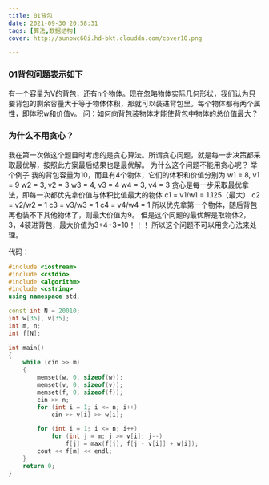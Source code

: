 ```yaml
---
title: 01背包
date: 2021-09-30 20:58:31
tags: [算法,数据结构]
cover: http://sunowc60i.hd-bkt.clouddn.com/cover10.png

---
```

### 01背包问题表示如下

有一个容量为V的背包，还有n个物体。现在忽略物体实际几何形状，我们认为只要背包的剩余容量大于等于物体体积，那就可以装进背包里。每个物体都有两个属性，即体积w和价值v。
问：如何向背包装物体才能使背包中物体的总价值最大？

### 为什么不用贪心？
我在第一次做这个题目时考虑的是贪心算法。所谓贪心问题，就是每一步决策都采取最优解，按照此方案最后结果也是最优解。
为什么这个问题不能用贪心呢？
举个例子
我的背包容量为10，而且有4个物体，它们的体积和价值分别为
w1 = 8, v1 = 9
w2 = 3, v2 = 3
w3 = 4, v3 = 4
w4 = 3, v4 = 3
贪心是每一步采取最优拿法，即每一次都优先拿价值与体积比值最大的物体
c1 = v1/w1 = 1.125（最大）
c2 = v2/w2 = 1
c3 = v3/w3 = 1
c4 = v4/w4 = 1
所以优先拿第一个物体，随后背包再也装不下其他物体了，则最大价值为9。
但是这个问题的最优解是取物体2，3，4装进背包，最大价值为3+4+3=10！！！
所以这个问题不可以用贪心法来处理。



代码：
```cpp
#include <iostream>
#include <cstdio>
#include <algorithm>
#include <cstring>
using namespace std;

const int N = 20010;
int w[35], v[35];
int m, n;
int f[N];

int main()
{
    while (cin >> m)
    {
        memset(w, 0, sizeof(w));
        memset(v, 0, sizeof(v));
        memset(f, 0, sizeof(f));
        cin >> n;
        for (int i = 1; i <= n; i++)
            cin >> v[i] >> w[i];

        for (int i = 1; i <= n; i++)
            for (int j = m; j >= v[i]; j--)
                f[j] = max(f[j], f[j - v[i]] + w[i]);
        cout << f[m] << endl;
    }
    return 0;
}

```